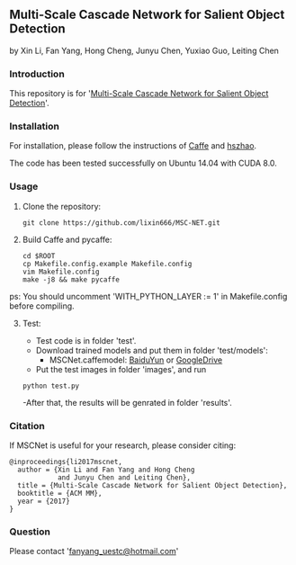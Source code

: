 ## Multi-Scale Cascade Network for Salient Object Detection

by Xin Li, Fan Yang, Hong Cheng, Junyu Chen, Yuxiao Guo, Leiting Chen

### Introduction

This repository is for '[Multi-Scale Cascade Network for Salient Object Detection](http://delivery.acm.org/10.1145/3130000/3123290/p439-li.pdf?ip=121.49.77.113&id=3123290&acc=ACTIVE%20SERVICE&key=BF85BBA5741FDC6E%2E21AB2B2297141EDA%2E4D4702B0C3E38B35%2E4D4702B0C3E38B35&CFID=840107087&CFTOKEN=16900689&__acm__=1513169790_7a38b564badf04f0c17e85a3ad61c9f4#URLTOKEN#)'.
### Installation

For installation, please follow the instructions of [Caffe](https://github.com/BVLC/caffe) and [hszhao](https://github.com/hszhao/PSPNet).

The code has been tested successfully on Ubuntu 14.04 with CUDA 8.0.

### Usage

1. Clone the repository:

   ```shell
   git clone https://github.com/lixin666/MSC-NET.git
   ```

2. Build Caffe and pycaffe:

   ```shell
   cd $ROOT
   cp Makefile.config.example Makefile.config
   vim Makefile.config
   make -j8 && make pycaffe
   ```
ps: You should uncomment 'WITH_PYTHON_LAYER := 1' in Makefile.config before compiling.


3. Test:

   - Test code is in folder 'test'.
   - Download trained models and put them in folder 'test/models':
     - MSCNet.caffemodel: [BaiduYun](https://pan.baidu.com/s/1eSfaDto) or [GoogleDrive](https://drive.google.com/open?id=1wb71oU49G3gyor7vF1qDgPq0ePCFYHKG)
   - Put the test images in folder 'images', and run
   
   ```shell
   python test.py
   ```
   -After that, the results will be genrated in folder 'results'.
### Citation
If MSCNet is useful for your research, please consider citing:

    @inproceedings{li2017mscnet,
      author = {Xin Li and Fan Yang and Hong Cheng 
                and Junyu Chen and Leiting Chen},
      title = {Multi-Scale Cascade Network for Salient Object Detection},
      booktitle = {ACM MM},
      year = {2017}
    }

### Question
Please contact 'fanyang_uestc@hotmail.com'
